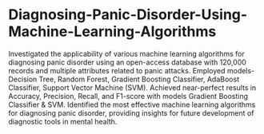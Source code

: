 # Diagnosing-Panic-Disorder-Using-Machine-Learning-Algorithms
Investigated the applicability of various machine learning algorithms for diagnosing panic disorder using an open-access database with 120,000 records and multiple attributes related to panic attacks.
Employed models- Decision Tree, Random Forest, Gradient Boosting Classifier, AdaBoost Classifier, Support Vector Machine (SVM).
Achieved near-perfect results in Accuracy, Precision, Recall, and F1-score with models Gradient Boosting Classifier & SVM.
Identified the most effective machine learning algorithms for diagnosing panic disorder, providing insights for future development of diagnostic tools in mental health.
